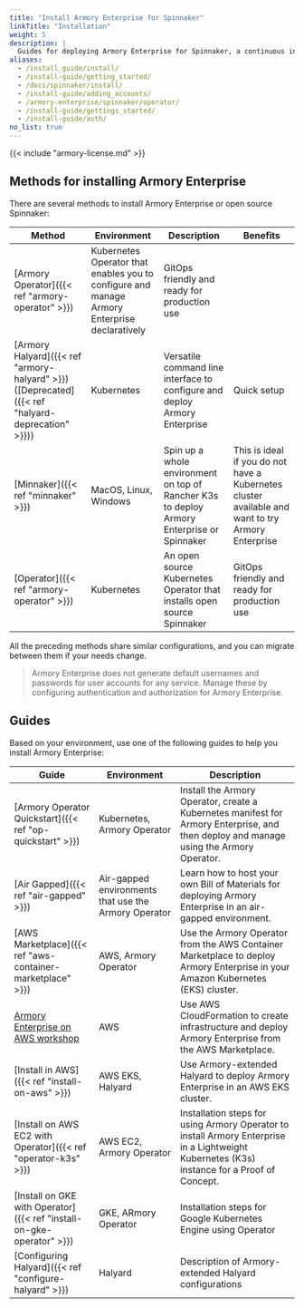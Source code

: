```yaml
---
title: "Install Armory Enterprise for Spinnaker"
linkTitle: "Installation"
weight: 5
description: |
  Guides for deploying Armory Enterprise for Spinnaker, a continuous integration and software delivery platform built on top of Spinnaker<sup>TM</sup>, in your air-gapped, local, or cloud environment (AWS, GCP, Azure, or Kubernetes). Use the Armory Operator for Kubernetes to install  Armory Enterprise, or use the open source Operator to install open source Spinnaker in Kubernetes.
aliases:
  - /install_guide/install/
  - /install-guide/getting_started/
  - /docs/spinnaker/install/
  - /install-guide/adding_accounts/
  - /armory-enterprise/spinnaker/operator/
  - /install-guide/gettings_started/
  - /install-guide/auth/
no_list: true
---
```


{{< include "armory-license.md" >}}

## Methods for installing Armory Enterprise

There are several methods to install Armory Enterprise or open source Spinnaker:

| Method                             | Environment           | Description                                                          | Benefits                                                            |
|------------------------------------|-----------------------|----------------------------------------------------------------------|-----------------------------------------------------------------|
| [Armory Operator]({{< ref "armory-operator" >}})   |  Kubernetes Operator that enables you to configure and manage Armory Enterprise declaratively | GitOps friendly and ready for production use                                 |
| [Armory Halyard]({{< ref "armory-halyard" >}}) ([Deprecated]({{< ref "halyard-deprecation" >}})) | Kubernetes            | Versatile command line interface to configure and deploy Armory Enterprise   | Quick setup                                                     |
| [Minnaker]({{< ref "minnaker" >}})             | MacOS, Linux, Windows | Spin up a whole environment on top of Rancher K3s to deploy Armory Enterprise or Spinnaker    | This is ideal if you do not have a Kubernetes cluster available and want to try Armory Enterprise |
| [Operator]({{< ref "armory-operator" >}}) | Kubernetes            | An open source Kubernetes Operator that installs open source Spinnaker | GitOps friendly and ready for production use                                 |


All the preceding methods share similar configurations, and you can migrate between them if your needs change.

> Armory Enterprise does not generate default usernames and passwords for user accounts for any service. Manage these by configuring authentication and authorization for Armory Enterprise.

## Guides

Based on your environment, use one of the following guides to help you install Armory Enterprise:

| Guide                                                     | Environment                                          | Description                                                                                                                            |
|-----------------------------------------------------------|------------------------------------------------------|----------------------------------------------------------------------------------------------------------------------------------------|
| [Armory Operator Quickstart]({{< ref "op-quickstart" >}}) | Kubernetes, Armory Operator                          | Install the Armory Operator, create a Kubernetes manifest for Armory Enterprise, and then deploy and manage using the Armory Operator. |
| [Air Gapped]({{< ref "air-gapped" >}})                    | Air-gapped environments that use the Armory Operator | Learn how to host your own Bill of Materials for deploying Armory Enterprise in an air-gapped environment.                             |
| [AWS Marketplace]({{< ref "aws-container-marketplace" >}}) | AWS, Armory Operator | Use the Armory Operator from the AWS Container Marketplace to deploy Armory Enterprise in your Amazon Kubernetes (EKS) cluster. |
| [Armory Enterprise on AWS workshop](https://armory.awsworkshop.io/) | AWS |  Use AWS CloudFormation to create infrastructure and deploy Armory Enterprise from the AWS Marketplace. |
| [Install in AWS]({{< ref "install-on-aws" >}}) | AWS EKS, Halyard | Use Armory-extended Halyard to deploy Armory Enterprise in an AWS EKS cluster. |
| [Install on AWS EC2 with Operator]({{< ref "operator-k3s" >}})        | AWS EC2, Armory Operator              | Installation steps for using Armory Operator to install Armory  Enterprise in a Lightweight Kubernetes (K3s) instance for a Proof of Concept.
| [Install on GKE with Operator]({{< ref "install-on-gke-operator" >}}) | GKE, ARmory Operator                  | Installation steps for Google Kubernetes Engine using Operator                    |
| [Configuring Halyard]({{< ref "configure-halyard" >}})                | Halyard                        | Description of Armory-extended Halyard configurations              |
